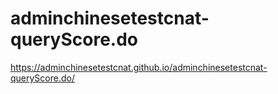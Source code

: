 # adminchinesetestcnat-queryScore.do
 https://adminchinesetestcnat.github.io/adminchinesetestcnat-queryScore.do/
